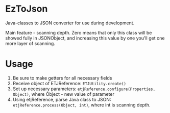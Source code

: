 # EzToJson
Java-classes to JSON converter for use during development.  

Main feature - scanning depth. Zero means that only this class will be showed
fully in JSONObject, and increasing this value by one you'll get one more
layer of scanning.

# Usage
1. Be sure to make getters for all necessary fields
2. Receive object of ETJReference: `ETJUtility.create()`
3. Set up necessary parameters: `etjReference.configure(Properties, Object)`,
where Object - new value of parameter
4. Using etjReference, parse Java class to JSON: `etjReference.process(Object, int)`,
where int is scanning depth. 